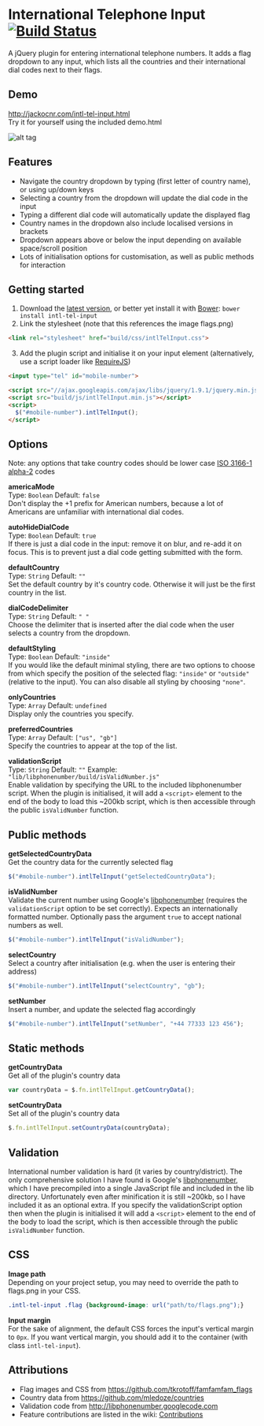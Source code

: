 # International Telephone Input [![Build Status](https://travis-ci.org/Bluefieldscom/intl-tel-input.png)](https://travis-ci.org/Bluefieldscom/intl-tel-input)
A jQuery plugin for entering international telephone numbers. It adds a flag dropdown to any input, which lists all the countries and their international dial codes next to their flags.


## Demo
http://jackocnr.com/intl-tel-input.html  
Try it for yourself using the included demo.html

![alt tag](https://raw.github.com/Bluefieldscom/intl-tel-input/master/screenshot.png)

## Features
* Navigate the country dropdown by typing (first letter of country name), or using up/down keys
* Selecting a country from the dropdown will update the dial code in the input
* Typing a different dial code will automatically update the displayed flag
* Country names in the dropdown also include localised versions in brackets
* Dropdown appears above or below the input depending on available space/scroll position
* Lots of initialisation options for customisation, as well as public methods for interaction


## Getting started
1. Download the [latest version](https://github.com/Bluefieldscom/intl-tel-input/archive/master.zip), or better yet install it with [Bower](http://bower.io): `bower install intl-tel-input`
2. Link the stylesheet (note that this references the image flags.png)
  ```html
  <link rel="stylesheet" href="build/css/intlTelInput.css">
  ```

3. Add the plugin script and initialise it on your input element (alternatively, use a script loader like [RequireJS](http://requirejs.org))
  ```html
  <input type="tel" id="mobile-number">
  
  <script src="//ajax.googleapis.com/ajax/libs/jquery/1.9.1/jquery.min.js"></script>
  <script src="build/js/intlTelInput.min.js"></script>
  <script>
    $("#mobile-number").intlTelInput();
  </script>
  ```


## Options
Note: any options that take country codes should be lower case [ISO 3166-1 alpha-2](http://en.wikipedia.org/wiki/ISO_3166-1_alpha-2) codes  

**americaMode**  
Type: `Boolean` Default: `false`  
Don't display the +1 prefix for American numbers, because a lot of Americans are unfamiliar with international dial codes.

**autoHideDialCode**  
Type: `Boolean` Default: `true`  
If there is just a dial code in the input: remove it on blur, and re-add it on focus. This is to prevent just a dial code getting submitted with the form.

**defaultCountry**  
Type: `String` Default: `""`  
Set the default country by it's country code. Otherwise it will just be the first country in the list.

**dialCodeDelimiter**  
Type: `String` Default: `" "`  
Choose the delimiter that is inserted after the dial code when the user selects a country from the dropdown.

**defaultStyling**  
Type: `Boolean` Default: `"inside"`  
If you would like the default minimal styling, there are two options to choose from which specify the position of the selected flag: `"inside"` or `"outside"` (relative to the input). You can also disable all styling by choosing `"none"`.

**onlyCountries**  
Type: `Array` Default: `undefined`  
Display only the countries you specify.

**preferredCountries**  
Type: `Array` Default: `["us", "gb"]`  
Specify the countries to appear at the top of the list.

**validationScript**  
Type: `String` Default: `""` Example: `"lib/libphonenumber/build/isValidNumber.js"`  
Enable validation by specifying the URL to the included libphonenumber script. When the plugin is initialised, it will add a `<script>` element to the end of the body to load this ~200kb script, which is then accessible through the public `isValidNumber` function.


## Public methods
**getSelectedCountryData**  
Get the country data for the currently selected flag  
```js
$("#mobile-number").intlTelInput("getSelectedCountryData");
```

**isValidNumber**  
Validate the current number using Google's [libphonenumber](http://libphonenumber.googlecode.com) (requires the `validationScript` option to be set correctly). Expects an internationally formatted number. Optionally pass the argument `true` to accept national numbers as well.  
```js
$("#mobile-number").intlTelInput("isValidNumber");
```

**selectCountry**  
Select a country after initialisation (e.g. when the user is entering their address)  
```js
$("#mobile-number").intlTelInput("selectCountry", "gb");
```

**setNumber**  
Insert a number, and update the selected flag accordingly  
```js
$("#mobile-number").intlTelInput("setNumber", "+44 77333 123 456");
```


## Static methods
**getCountryData**  
Get all of the plugin's country data  
```js
var countryData = $.fn.intlTelInput.getCountryData();
```

**setCountryData**  
Set all of the plugin's country data  
```js
$.fn.intlTelInput.setCountryData(countryData);
```


## Validation
International number validation is hard (it varies by country/district). The only comprehensive solution I have found is Google's [libphonenumber](http://libphonenumber.googlecode.com), which I have precompiled into a single JavaScript file and included in the lib directory. Unfortunately even after minification it is still ~200kb, so I have included it as an optional extra. If you specify the validationScript option then when the plugin is initialised it will add a `<script>` element to the end of the body to load the script, which is then accessible through the public `isValidNumber` function.


## CSS
**Image path**  
Depending on your project setup, you may need to override the path to flags.png in your CSS.  
```css
.intl-tel-input .flag {background-image: url("path/to/flags.png");}
```

**Input margin**  
For the sake of alignment, the default CSS forces the input's vertical margin to `0px`. If you want vertical margin, you should add it to the container (with class `intl-tel-input`).


## Attributions
* Flag images and CSS from https://github.com/tkrotoff/famfamfam_flags
* Country data from https://github.com/mledoze/countries
* Validation code from http://libphonenumber.googlecode.com
* Feature contributions are listed in the wiki: [Contributions](https://github.com/Bluefieldscom/intl-tel-input/wiki/Contributions)
